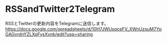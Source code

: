 # RSSandTwitter2Telegram
RSSとTwitterの更新内容をTelegramに送信します。
https://docs.google.com/spreadsheets/d/10H7JWUsqceFV_XWnUzsuM7YpGAGvrdnYZLXqFysXvnk/edit?usp=sharing
